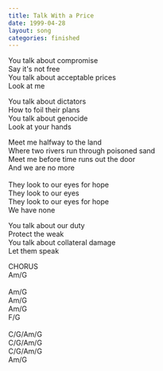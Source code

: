 ```yaml
---
title: Talk With a Price
date: 1999-04-28
layout: song
categories: finished
---
```

You talk about compromise  
Say it's not free  
You talk about acceptable prices  
Look at me

You talk about dictators  
How to foil their plans  
You talk about genocide  
Look at your hands

<div class="chorus">
  Meet me halfway to the land<br/>
  Where two rivers run through poisoned sand<br/>
  Meet me before time runs out the door<br/>
  And we are no more<br/>
  <br/>
  They look to our eyes for hope<br/>
  They look to our eyes<br/>
  They look to our eyes for hope<br/>
  We have none
</div>

You talk about our duty  
Protect the weak  
You talk about collateral damage  
Let them speak

<div class="chorus">CHORUS</div>

<div class="chords">
  Am/G<br/>
  <br/>
  Am/G<br/>
  Am/G<br/>
  Am/G<br/>
  F/G<br/>
  <br/>
  C/G/Am/G<br/>
  C/G/Am/G<br/>
  C/G/Am/G<br/>
  Am/G
</div>
